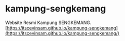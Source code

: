 # kampung-sengkemang
Website Resmi Kampung SENGKEMANG.
[https://itscevinsam.github.io/kampung-sengkemang](https://itscevinsam.github.io/kampung-sengkemang/)